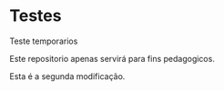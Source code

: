 # Testes
Teste temporarios

Este repositorio apenas servirá para fins pedagogicos.

Esta é a segunda modificação.